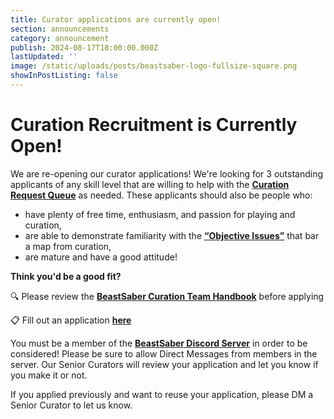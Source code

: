 ```yaml
---
title: Curator applications are currently open!
section: announcements
category: announcement
publish: 2024-08-17T18:00:00.000Z
lastUpdated: ''
image: /static/uploads/posts/beastsaber-logo-fullsize-square.png
showInPostListing: false
---
```


# Curation Recruitment is Currently Open!

We are re-opening our curator applications! We're looking for 3 outstanding applicants of any skill level that are willing to help with the [**Curation Request Queue**](https://docs.google.com/spreadsheets/d/1IBZNJUae94FjJGMmnc94JsH3SN7iBufW-CzrU2zJPEk/edit?gid=1015343827#gid=1015343827) as needed. These applicants should also be people who:

- have plenty of free time, enthusiasm, and passion for playing and curation,
- are able to demonstrate familiarity with the [**“Objective Issues”**](https://bsaber.com/curation#objective-issues) that bar a map from curation,
- are mature and have a good attitude!

**Think you'd be a good fit?**

🔍 Please review the [**BeastSaber Curation Team Handbook**](https://docs.google.com/document/d/1uh7INNp2piEoGphpTEoZBSy3cUe12HFwLJT1MFmhZww/edit#heading=h.nj23sjpj5u97) before applying

📋 Fill out an application [**here**](https://forms.gle/ueXCJNt6Jk8g27oJ8)

You must be a member of the [**BeastSaber Discord Server**](https://discord.gg/VJZHUbt) in order to be considered! Please be sure to allow Direct Messages from members in the server. Our Senior Curators will review your application and let you know if you make it or not.

If you applied previously and want to reuse your application, please DM a Senior Curator to let us know.

